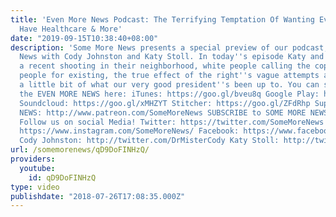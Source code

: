 ```yaml
---
title: 'Even More News Podcast: The Terrifying Temptation Of Wanting Everybody To
  Have Healthcare & More'
date: "2019-09-15T10:38:40+08:00"
description: 'Some More News presents a special preview of our podcast, Even More
  News with Cody Johnston and Katy Stoll. In today''s episode Katy and Cody discuss
  a recent shooting in their neighborhood, white people calling the cops on black
  people for existing, the true effect of the right''s vague attempts at satire, and
  a little bit of what our very good president''s been up to. You can subscribe to
  the EVEN MORE NEWS here: iTunes: https://goo.gl/bveu8q Google Play: https://goo.gl/zpnhN9
  Soundcloud: https://goo.gl/xMHZYT Stitcher: https://goo.gl/ZFdRhp Support SOME MORE
  NEWS: http://www.patreon.com/SomeMoreNews SUBSCRIBE to SOME MORE NEWS: https://tinyurl.com/ybfx89rh
  Follow us on social Media! Twitter: https://twitter.com/SomeMoreNews Instagram:
  https://www.instagram.com/SomeMoreNews/ Facebook: https://www.facebook.com/SomeMoreNews/
  Cody Johnston: http://twitter.com/DrMisterCody Katy Stoll: http://twitter.com/katystoll'
url: /somemorenews/qD9DoFINHzQ/
providers:
  youtube:
    id: qD9DoFINHzQ
type: video
publishdate: "2018-07-26T17:08:35.000Z"
---
```

